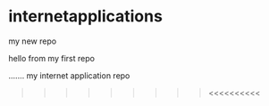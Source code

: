 # internetapplications
my new repo

hello from my first repo

....... 
my internet application repo 
>>>>>>>>><<<<<<<<<<